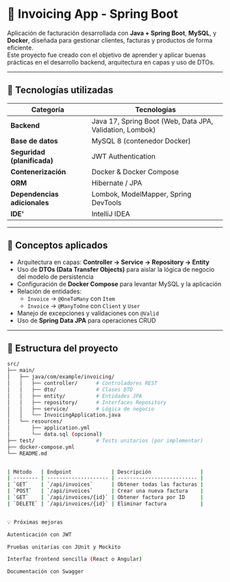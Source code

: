 # 🧾 Invoicing App - Spring Boot

Aplicación de facturación desarrollada con **Java + Spring Boot**, **MySQL**, y **Docker**, diseñada para gestionar clientes, facturas y productos de forma eficiente.  
Este proyecto fue creado con el objetivo de aprender y aplicar buenas prácticas en el desarrollo backend, arquitectura en capas y uso de DTOs.

---

## 🚀 Tecnologías utilizadas

| Categoría | Tecnologías |
|------------|--------------|
| **Backend** | Java 17, Spring Boot (Web, Data JPA, Validation, Lombok) |
| **Base de datos** | MySQL 8 (contenedor Docker) |
| **Seguridad (planificada)** | JWT Authentication |
| **Contenerización** | Docker & Docker Compose |
| **ORM** | Hibernate / JPA |
| **Dependencias adicionales** | Lombok, ModelMapper, Spring DevTools |
| **IDE'** | IntelliJ IDEA  |

---

## 🧠 Conceptos aplicados

- Arquitectura en capas: **Controller → Service → Repository → Entity**
- Uso de **DTOs (Data Transfer Objects)** para aislar la lógica de negocio del modelo de persistencia
- Configuración de **Docker Compose** para levantar MySQL y la aplicación
- Relación de entidades:  
  - `Invoice` → `@OneToMany` con `Item`  
  - `Invoice` → `@ManyToOne` con `Client` y `User`
- Manejo de excepciones y validaciones con `@Valid`
- Uso de **Spring Data JPA** para operaciones CRUD

---

## 🧩 Estructura del proyecto

```bash
src/
├── main/
│   ├── java/com/example/invoicing/
│   │   ├── controller/      # Controladores REST
│   │   ├── dto/             # Clases DTO
│   │   ├── entity/          # Entidades JPA
│   │   ├── repository/      # Interfaces Repository
│   │   ├── service/         # Lógica de negocio
│   │   └── InvoicingApplication.java
│   └── resources/
│       ├── application.yml
│       └── data.sql (opcional)
├── test/                    # Tests unitarios (por implementar)
├── docker-compose.yml
└── README.md


| Método   | Endpoint             | Descripción                |
| -------- | -------------------- | -------------------------- |
| `GET`    | `/api/invoices`      | Obtener todas las facturas |
| `POST`   | `/api/invoices`      | Crear una nueva factura    |
| `GET`    | `/api/invoices/{id}` | Obtener factura por ID     |
| `DELETE` | `/api/invoices/{id}` | Eliminar factura           |


💡 Próximas mejoras

Autenticación con JWT

Pruebas unitarias con JUnit y Mockito

Interfaz frontend sencilla (React o Angular)

Documentación con Swagger

